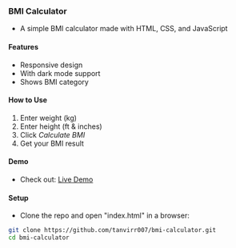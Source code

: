### BMI Calculator
- A simple BMI calculator made with HTML, CSS, and JavaScript

#### Features
- Responsive design
- With dark mode support
- Shows BMI category

#### How to Use
1. Enter weight (kg)
2. Enter height (ft & inches)
3. Click *Calculate BMI*
5. Get your BMI result

#### Demo
- Check out: [Live Demo](https://tanvirr007.github.io/bmi-calculator)

#### Setup
- Clone the repo and open "index.html" in a browser:
```bash
git clone https://github.com/tanvirr007/bmi-calculator.git
cd bmi-calculator
```
